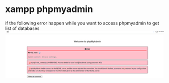 # xampp  phpmyadmin 
if the following error happen while you want to access phpmyadmin to get list of databases
![Alt text](image/image.png)
